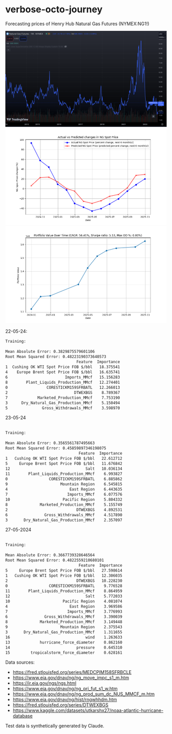 # verbose-octo-journey

Forecasting prices of Henry Hub Natural Gas Futures (NYMEX:NG1!)

![Time period of the data collected](Figure_3.png)
![Forecast of NYMEX:NG1! v/s Ground truth](Figure_5.png) 
![1M portfolio with given trading logic on test.csv](Figure_4.png)

22-05-24: 
```
Training:

Mean Absolute Error: 0.3829875579601106
Root Mean Squared Error: 0.48223190373640573
                               Feature  Importance
1  Cushing OK WTI Spot Price FOB $/bbl   18.375541
4    Europe Brent Spot Price FOB $/bbl   16.635741
6                         Imports_MMcf   15.156283
8        Plant_Liquids_Production_MMcf   12.274401
0                 CORESTICKM159SFRBATL   12.266013
2                             DTWEXBGS    8.789367
7             Marketed_Production_MMcf    7.753190
3      Dry_Natural_Gas_Production_MMcf    5.150494
5               Gross_Withdrawals_MMcf    3.598970
```

23-05-24
```

Training:

Mean Absolute Error: 0.3565561787495663
Root Mean Squared Error: 0.45859897346198075
                                Feature  Importance
1   Cushing OK WTI Spot Price FOB $/bbl   22.612712
5     Europe Brent Spot Price FOB $/bbl   11.676842
12                                 Salt   10.036134
11        Plant_Liquids_Production_MMcf    6.993827
0                  CORESTICKM159SFRBATL    6.885862
9                       Mountain Region    6.545815
4                           East Region    6.443635
7                          Imports_MMcf    6.077576
10                       Pacific Region    5.804332
8              Marketed_Production_MMcf    5.155749
2                              DTWEXBGS    4.892531
6                Gross_Withdrawals_MMcf    4.517890
3       Dry_Natural_Gas_Production_MMcf    2.357097
```

27-05-2024
```

Training:

Mean Absolute Error: 0.3667739328646564
Root Mean Squared Error: 0.4822559210680101
                                Feature  Importance
5     Europe Brent Spot Price FOB $/bbl   27.598614
1   Cushing OK WTI Spot Price FOB $/bbl   12.306035
2                              DTWEXBGS   10.228230
0                  CORESTICKM159SFRBATL    9.776528
11        Plant_Liquids_Production_MMcf    8.864959
12                                 Salt    5.772033
10                       Pacific Region    4.081074
4                           East Region    3.969586
7                          Imports_MMcf    3.776993
6                Gross_Withdrawals_MMcf    3.390039
8              Marketed_Production_MMcf    3.149448
9                       Mountain Region    2.375543
3       Dry_Natural_Gas_Production_MMcf    1.311655
16                                 wind    1.263633
13             hurricane_force_diameter    0.862160
14                             pressure    0.645310
15         tropicalstorm_force_diameter    0.628161
```

Data sources:
- https://fred.stlouisfed.org/series/MEDCPIM158SFRBCLE
- https://www.eia.gov/dnav/ng/ng_move_impc_s1_m.htm
- https://ir.eia.gov/ngs/ngs.html
- https://www.eia.gov/dnav/ng/ng_pri_fut_s1_w.htm
- https://www.eia.gov/dnav/ng/ng_prod_sum_dc_NUS_MMCF_m.htm
- https://www.eia.gov/dnav/ng/hist/rngwhhdm.htm
- https://fred.stlouisfed.org/series/DTWEXBGS
- https://www.kaggle.com/datasets/utkarshx27/noaa-atlantic-hurricane-database

Test data is synthetically generated by Claude.